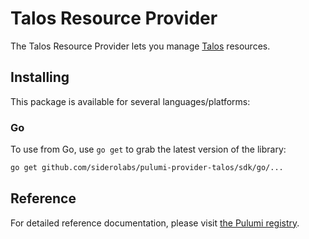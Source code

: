 # Talos Resource Provider

The Talos Resource Provider lets you manage [Talos](https://talos.dev) resources.

## Installing

This package is available for several languages/platforms:
### Go

To use from Go, use `go get` to grab the latest version of the library:

```bash
go get github.com/siderolabs/pulumi-provider-talos/sdk/go/...
```
## Reference

For detailed reference documentation, please visit [the Pulumi registry](https://www.pulumi.com/registry/packages/talos/api-docs/).
